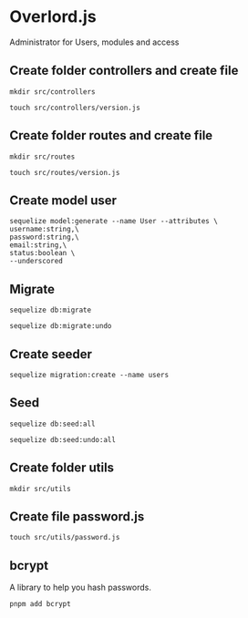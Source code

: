 # Overlord.js
Administrator for Users, modules and access

## Create folder controllers and create file
```
mkdir src/controllers
```
```
touch src/controllers/version.js
```
## Create folder routes and create file
```
mkdir src/routes
```
```
touch src/routes/version.js
```
## Create model user
```
sequelize model:generate --name User --attributes \
username:string,\
password:string,\
email:string,\
status:boolean \
--underscored
```
## Migrate
```
sequelize db:migrate
```
```
sequelize db:migrate:undo
```
## Create seeder
```
sequelize migration:create --name users
```
## Seed
```
sequelize db:seed:all
```
```
sequelize db:seed:undo:all
```
## Create folder utils
```
mkdir src/utils
```
## Create file password.js
```
touch src/utils/password.js
```
## bcrypt
A library to help you hash passwords.
```
pnpm add bcrypt
```


